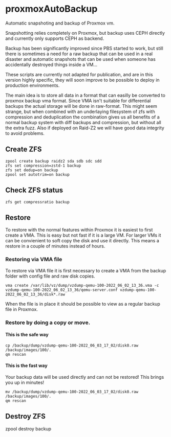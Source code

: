# proxmoxAutoBackup
Automatic snapshoting and backup of Proxmox vm.

Snapshotting relies completely on Proxmox, but backup uses CEPH directly and currently only supports CEPH as backend.

Backup has been significantly improved since PBS started to work, but still there is sometimes a need for a raw backup that can be used in a real disaster and automatic snapshots that can be used when someone has accidentally destroyed things inside a VM...

These scripts are currently not adapted for publication, and are in this version highly specific, they will soon improve to be possible to deploy in production environments.

The main idea is to store all data in a format that can easilly be converted to proxmox backup vma format. Since VMA isn't suitable for differential backups the actual storage will be done in raw-format. This might seem strange, but when combined with an underlaying filesystem of zfs with compression and deduplication the combination gives us all benefits of a normal backup system with diff backups and compression, but without all the extra fuzz. Also if deployed on Raid-Z2 we will have good data integrity to avoid problems.

## Create ZFS
```
zpool create backup raidz2 sda sdb sdc sdd
zfs set compression=zstd-1 backup
zfs set dedup=on backup
zpool set autotrim=on backup
```

## Check ZFS status
```
zfs get compressratio backup
```

## Restore
To restore with the normal features within Proxmox it is easiest to first create a VMA. This is easy but not fast if it is a large VM. For larger VMs it can be convienient to soft copy the disk and use it directly. This means a restore in a couple of minutes instead of hours.

### Restoring via VMA file
To restore via VMA file it is first necessary to create a VMA from the backup folder with config file and raw disk copies.
```
vma create /var/lib/vz/dump/vzdump-qemu-100-2022_06_02_13_36.vma -c vzdump-qemu-100-2022_06_02_13_36/qemu-server.conf vzdump-qemu-100-2022_06_02_13_36/disk*.raw
```
When the file is in place it should be possible to view as a regular backup file in Proxmox.

### Restore by doing a copy or move.
#### This is the safe way

```
cp /backup/dump/vzdump-qemu-100-2022_06_03_17_02/disk0.raw /backup/images/100/.
qm rescan
```

#### This is the fast way
 Your backup data will be used directly and can not be restored! This brings you  up in minutes!
```
mv /backup/dump/vzdump-qemu-100-2022_06_03_17_02/disk0.raw /backup/images/100/.
qm rescan
```

## Destroy ZFS
zpool destroy backup

